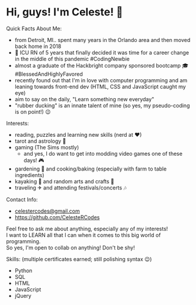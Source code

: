 # Hi, guys! I'm Celeste! 🌠  

Quick Facts About Me:
* from Detroit, MI.. spent many years in the Orlando area and then moved back home in 2018 
* 💊 ICU RN of 5 years that finally decided it was time for a career change in the middle of this pandemic #CodingNewbie
* almost a graduate of the Hackbright company sponsored bootcamp 🎓 #BlessedAndHighlyFavored
* recently found out that I'm in love with computer programming and am leaning towards front-end dev (HTML, CSS and JavaScript caught my eye)
* aim to say on the daily, "Learn something new everyday" 
* "rubber ducking" is an innate talent of mine (so yes, my pseudo-coding is on point!) 😉 

Interests:
* reading, puzzles and learning new skills (nerd at ❤)
* tarot and astrology 🌙
* gaming (The Sims mostly) 
    * and yes, I do want to get into modding video games one of these days! 🎮
* gardening 🌿 and cooking/baking (especially with farm to table ingredients)
* kayaking 🌊 and random arts and crafts 🎨
* traveling ✈ and attending festivals/concerts 🎶

Contact Info:
* celestercodes@gmail.com
* https://github.com/CelesteRCodes

Feel free to ask me about anything, especially any of my interests! <br>
I want to LEARN all that I can when it comes to this big world of programming. <br>
So yes, I'm open to collab on anything! Don't be shy!

Skills: 
(multiple certificates earned; still polishing syntax 😉)
* Python 
* SQL
* HTML
* JavaScript
* jQuery